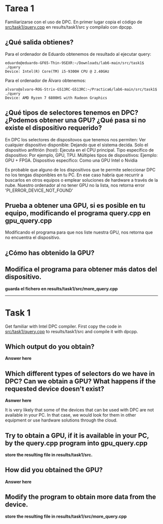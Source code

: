 # Tarea 1
Familiarizarse con el uso de DPC.
En primer lugar copia el código de [src/task1/query.cpp](../../src/task1/query.cpp) en results/task1/src y compilalo con dpcpp.

## ¿Qué salida obtienes?
Para el ordenador de Eduardo obtenemos de resultado al ejecutar query:

    eduardo@eduardo-GF65-Thin-9SEXR:~/Downloads/lab6-main/src/task1$ ./query
    Device: Intel(R) Core(TM) i5-9300H CPU @ 2.40GHz

Para el ordenador de Álvaro obtenemos:

    alvaro@alvaro-ROG-Strix-G513RC-G513RC:~/Practica6/lab6-main/src/task1$ ./query
    Device: AMD Ryzen 7 6800HS with Radeon Graphics  


## ¿Qué tipos de selectores tenemos en DPC? ¿Podemos obtener una GPU? ¿Qué pasa si no existe el dispositivo requerido?
En DPC los selectores de dispositovos que tenemos nos permiten:
Ver cualquier dispositivo disponible: Dejando que el sistema decida.
Solo el dispositivo anfitrión (host): Ejecuta en el CPU principal.
Tipo específico de dispositivo: Por ejemplo, GPU, TPU.
Múltiples tipos de dispositivos: Ejemplo: GPU + FPGA.
Dispositivo específico: Como una GPU Intel o Nvidia

Es probable que alguno de los dispositivos que te permite seleccionar DPC no los tengas disponibles en tu PC. En ese caso habría que recurrir a buscarlos en otros equipos o emplear soluciones de hardware a través de la nube.
Nuestro ordenador al no tener GPU no la lista, nos retorna error 'PI_ERROR_DEVICE_NOT_FOUND'

## Prueba a obtener una GPU, si es posible en tu equipo, modificando el programa query.cpp en gpu_query.cpp
Modificando el programa para que nos liste nuestra GPU, nos retorna que no encuentra el dispositivo. 

## ¿Cómo has obtenido la GPU?


## Modifica el programa para obtener más datos del dispositivo.
**guarda el fichero en results/task1/src/more_query.cpp**

------
# Task 1
Get familiar with Intel DPC compiler.
First copy the code in [src/task1/query.cpp](../../src/task1/query.cpp) to results/task1/src and compile it with dpcpp.

## Which output do you obtain?
**Answer here**

## Which different types of selectors do we have in DPC? Can we obtain a GPU? What happens if the requested device doesn't exist?
**Asnwer here**

It is very likely that some of the devices that can be used with DPC are not available in your PC. In that case, we would look for them in other equipment or use hardware solutions through the cloud.

## Try to obtain a GPU, if it is available in your PC, by the query.cpp program into gpu_query.cpp
**store the resulting file in results/task1/src.**

## How did you obtained the GPU?
**Answer here**

## Modify the program to obtain more data from the device.
**store the resulting file in results/task1/src/more_query.cpp**
